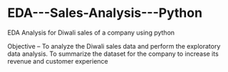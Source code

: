 # EDA---Sales-Analysis---Python
EDA Analysis for Diwali sales of a company using python


Objective – 
To analyze the Diwali sales data and perform the exploratory data analysis.
To summarize the dataset for the company to increase its revenue and customer experience


